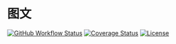 # 图文

[![GitHub Workflow Status](https://img.shields.io/github/workflow/status/miaoxing/article/Build?style=flat-square)](https://github.com/miaoxing/article/actions)
[![Coverage Status](https://img.shields.io/coveralls/miaoxing/article.svg?style=flat-square)](https://coveralls.io/r/miaoxing/article?branch=master)
[![License](http://img.shields.io/badge/license-MIT-brightgreen.svg?style=flat-square)](http://www.opensource.org/licenses/MIT)
